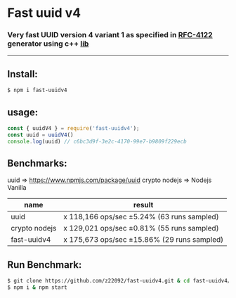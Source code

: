 # Fast uuid v4

###  Very fast UUID version 4 variant 1 as specified in [RFC-4122](https://tools.ietf.org/html/rfc4122) generator using c++ [lib](https://github.com/crashoz/uuid_v4) 
---
## Install:	
```bash
$ npm i fast-uuidv4
```
## usage:
```javascript
const { uuidV4 } = require('fast-uuidv4');
const uuid = uuidV4()
console.log(uuid) // c6bc3d9f-3e2c-4170-99e7-b9809f229ecb
```
## Benchmarks:

uuid => https://www.npmjs.com/package/uuid
crypto nodejs => Nodejs Vanilla

|  name |  result |
|--|--|
| uuid  | x 118,166 ops/sec ±5.24% (63 runs sampled) |
| crypto nodejs | x 129,021 ops/sec ±0.81% (55 runs sampled) |
| fast-uuidv4 | x 175,673 ops/sec ±15.86% (29 runs sampled) |

## Run Benchmark:
```bash
$ git clone https://github.com/z22092/fast-uuidv4.git & cd fast-uuidv4/benchmarks
$ npm i & npm start
```



